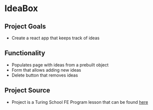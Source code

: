 # IdeaBox

## Project Goals
- Create a react app that keeps track of ideas

## Functionality
- Populates page with ideas from a prebuilt object
- Form that allows adding new ideas
- Delete button that removes ideas

## Project Source
- Project is a Turing School FE Program lesson that can be found [here](https://frontend.turing.edu/lessons/module-3/react-hooks/react-ii)
